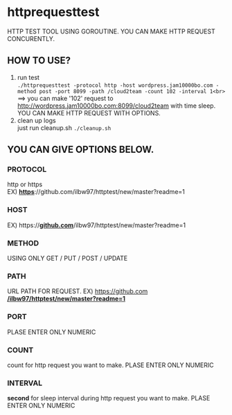 # httprequesttest
HTTP TEST TOOL USING GOROUTINE.
YOU CAN MAKE HTTP REQUEST CONCURENTLY.

## HOW TO USE?
1. run test <br>
  ```./httprequesttest -protocol http -host wordpress.jam10000bo.com -method post -port 8099 -path /cloud2team -count 102 -interval 1<br>```
  ==> you can make '102' request to http://wordpress.jam10000bo.com:8099/cloud2team with time sleep. <br>
  YOU CAN MAKE HTTP REQUEST WITH OPTIONS.
2. clean up logs <br>
  just run cleanup.sh
  ```./cleanup.sh```

## YOU CAN GIVE OPTIONS BELOW.
### PROTOCOL
http or https<br>
EX) <u>**https**</u>://github.com/ilbw97/httptest/new/master?readme=1

### HOST
EX) https://<u>**github.com**</u>/ilbw97/httptest/new/master?readme=1

### METHOD
USING ONLY GET / PUT / POST / UPDATE

### PATH
URL PATH FOR REQUEST. 
EX) https://github.com <u>**/ilbw97/httptest/new/master?readme=1**</u>

### PORT
PLASE ENTER ONLY NUMERIC

### COUNT
count for http request you want to make.
PLASE ENTER ONLY NUMERIC

### INTERVAL
**second** for sleep interval during http request you want to make.
PLASE ENTER ONLY NUMERIC


